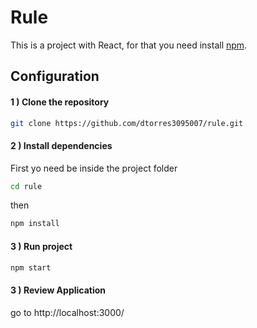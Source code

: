 # Rule

This is a project with React, for that you need install [npm](https://nodejs.org/es/download/).

## Configuration

#### 1 ) Clone the repository

```bash
git clone https://github.com/dtorres3095007/rule.git
```

#### 2 ) Install dependencies

First yo need be inside the project folder

```bash
cd rule
```
then

```bash
npm install
```

#### 3 ) Run project

```bash
npm start
```
#### 3 ) Review Application

go to http://localhost:3000/
